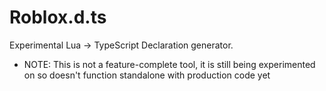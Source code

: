 Roblox.d.ts
============
Experimental Lua -> TypeScript Declaration generator.

* NOTE: This is not a feature-complete tool, it is still being experimented on so doesn't function standalone with production code yet